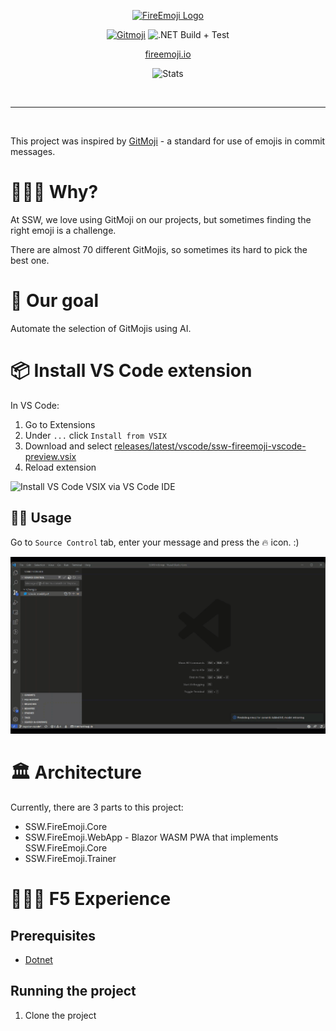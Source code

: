 <div align="center">
<a href="https://fireemoji.io">
 
![FireEmoji Logo](https://user-images.githubusercontent.com/38869720/150602490-4beb2988-712d-472f-a916-c3eaad6d0279.png)
 
</a>

[![Gitmoji](https://img.shields.io/badge/gitmoji-%20😜%20😍-FFDD67.svg?style=flat-square)](https://gitmoji.dev)
![.NET Build + Test](https://github.com/SSWConsulting/SSW.FireEmoji/actions/workflows/dotnet.yml/badge.svg)
 
[fireemoji.io](https://fireemoji.io)

![Stats](https://repobeats.axiom.co/api/embed/1b61bc02b3fab87407aadaa0e892e129f7dbf5ba.svg)
 
</div>

<br>

---

<br>

This project was inspired by [GitMoji](https://github.com/carloscuesta/gitmoji) - a standard for use of emojis in commit messages.

# 🤷🏻‍♂️  Why?

At SSW, we love using GitMoji on our projects, but sometimes finding the right emoji is a challenge.

There are almost 70 different GitMojis, so sometimes its hard to pick the best one.

# 🥅  Our goal

Automate the selection of GitMojis using AI.

# 📦 Install VS Code extension

In VS Code:

1. Go to Extensions
2. Under `...` click `Install from VSIX`
3. Download and select [releases/latest/vscode/ssw-fireemoji-vscode-preview.vsix](https://github.com/SSWConsulting/SSW.FireEmoji/raw/main/releases/latest/vscode/ssw-fireemoji-vscode-preview.vsix)
4. Reload extension

![Install VS Code VSIX via VS Code IDE](images/install-vscode.gif)

## 👩‍💻 Usage

Go to `Source Control` tab, enter your message and press the 🔥 icon. :)

![Install VS Code VSIX via VS Code IDE](images/use-vscode.gif)

# 🏛 Architecture
Currently, there are 3 parts to this project:
 - SSW.FireEmoji.Core
 - SSW.FireEmoji.WebApp - Blazor WASM PWA that implements SSW.FireEmoji.Core
 - SSW.FireEmoji.Trainer

# 👨🏻‍💻 F5 Experience

## Prerequisites
 - [Dotnet](https://dotnet.microsoft.com/download)

## Running the project

1. Clone the project
